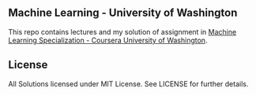 Machine Learning - University of Washington
---

This repo contains lectures and my solution of assignment in [Machine Learning Specialization - Coursera University of Washington](https://www.coursera.org/specializations/machine-learning).


## License

All Solutions licensed under MIT License. See LICENSE for further details.
